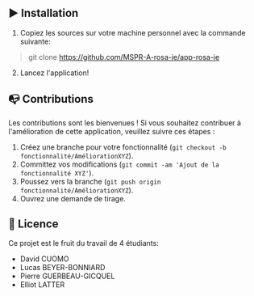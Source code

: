 
## :arrow_forward: Installation

1. Copiez les sources sur votre machine personnel avec la commande suivante:
> git clone https://github.com/MSPR-A-rosa-je/app-rosa-je
2. Lancez l'application!

## :mailbox_with_no_mail: Contributions

Les contributions sont les bienvenues ! Si vous souhaitez contribuer à l'amélioration de cette application, veuillez suivre ces étapes :

1. Créez une branche pour votre fonctionnalité (`git checkout -b fonctionnalité/AméliorationXYZ`).
2. Committez vos modifications (`git commit -am 'Ajout de la fonctionnalité XYZ'`).
3. Poussez vers la branche (`git push origin fonctionnalité/AméliorationXYZ`).
4. Ouvrez une demande de tirage.

## :pencil: Licence

Ce projet est le fruit du travail de 4 étudiants:
* David CUOMO
* Lucas BEYER-BONNIARD
* Pierre GUERBEAU-GICQUEL
* Elliot LATTER
